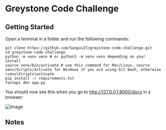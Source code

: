 # Greystone Code Challenge

## Getting Started

Open a terminal in a folder and run the following commands:

```
git clone https://github.com/SangusIT/greystone-code-challenge.git
cd greystone-code-challenge
python -m venv venv # or python3 -m venv venv depending on your install
source venv/bin/activate # use this command for Mac/Linux, source venv/Scripts/activate for Windows if you are using Git Bash, otherwise \venv\Scripts\activate
pip install -r requirements.txt
fastapi dev app.py
```

You should now see this when you go to http://127.0.0.1:8000/docs in a browser:

![Image](https://github.com/user-attachments/assets/5c6f6f8d-5645-42b0-808e-2e5356a8df05)

## Notes